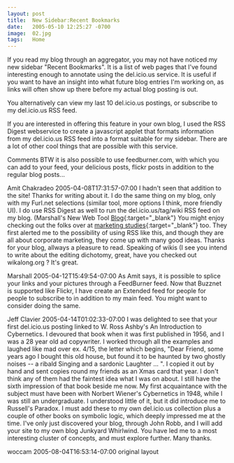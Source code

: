 ```yaml
---
layout: post
title:  New Sidebar:Recent Bookmarks
date:   2005-05-10 12:25:27 -0700
image:  02.jpg
tags:   Home
---
```



If you read my blog through an aggregator, you may not have noticed my new sidebar "Recent Bookmarks". It is a list of web pages that I've found interesting enough to annotate using the del.icio.us service. It is useful if you want to have an insight into what future blog entries I'm working on, as links will often show up there before my actual blog posting is out.

You alternatively can view my last 10 del.icio.us postings, or subscribe to my del.icio.us RSS feed.

If you are interested in offering this feature in your own blog, I used the RSS Digest webservice to create a javascript applet that formats information from my del.icio.us RSS feed into a format suitable for my sidebar. There are a lot of other cool things that are possible with this service.

Comments
BTW it is also possible to use feedburner.com, with which you can add to your feed, your delicious posts, flickr posts in addition to the regular blog posts...

Amit Chakradeo 2005-04-08T17:31:57-07:00
I hadn't seen that addition to the site! Thanks for writing about it. I do the same thing on my blog, only with my Furl.net selections (similar tool, more options I think, more friendly UI). I do use RSS Digest as well to run the del.icio.us/tag/wiki RSS feed on my blog. (Marshall's New Web Tool [Blog](http://marshallk.blogspot.com){:target="_blank"} You might enjoy checking out the folks over at [marketing studies](http://marketingstudies.net){:target="_blank"} too. They first alerted me to the possibility of using RSS like this, and though they are all about corporate marketing, they come up with many good ideas. Thanks for your blog, allways a pleasure to read. Speaking of wikis (I see you intend to write about the editing dichotomy, great, have you checked out wikalong.org ? It's great.

Marshall 2005-04-12T15:49:54-07:00
As Amit says, it is possible to splice your links and your pictures through a FeedBurner feed. Now that Buzznet is supported like Flickr, I have create an Extended feed for people for people to subscribe to in addition to my main feed. You might want to consider doing the same.

Jeff Clavier 2005-04-14T01:02:33-07:00
I was delighted to see that your first del.icio.us posting linked to W. Ross Ashby's An Introduction to Cybernetics. I devoured that book when it was first published in 1956, and I was a 28 year old ad copywriter. I worked through all the examples and laughed like mad over ex. 4/15, the letter which begins, "Dear Friend, some years ago I bought this old house, but found it to be haunted by two ghostly noises -- a ribald Singing and a sardonic Laughter ... ". I copied it out by hand and sent copies round my friends as an Xmas card that year. I don't think any of them had the faintest idea what I was on about. I still have the sixth impression of that book beside me now. My first acquaintance with the subject must have been with Norbert Wiener's Cybernetics in 1948, while I was still an undergraduate. I understood little of it, but it did introduce me to Russell's Paradox. I must add these to my own del.icio.us collection plus a couple of other books on symbolic logic, which deeply impressed me at the time. I've only just discovered your blog, through John Robb, and I will add your site to my own blog Junkyard Whirlwind. You have led me to a most interesting cluster of concepts, and must explore further. Many thanks.

woccam 2005-08-04T16:53:14-07:00
original layout